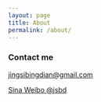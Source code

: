 ```yaml
---
layout: page
title: About
permalink: /about/
---
```


### Contact me

[jingsibingdian@gmail.com](mailto:jingsibingdian@gmail.com)

[Sina Weibo @jsbd](http://weibo.com/jsbd)
